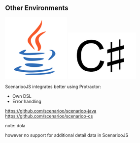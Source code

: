 ## Other Environments

<img src="images/java-logo.png" width="200px">
<img src="images/NET-logo.png" wdith="300px">

ScenariooJS integrates better using Protractor:
 - Own DSL
 - Error handling

https://github.com/scenarioo/scenarioo-java
https://github.com/scenarioo/scenarioo-cs

note:
dola

however no support for additional detail data in ScenariooJS